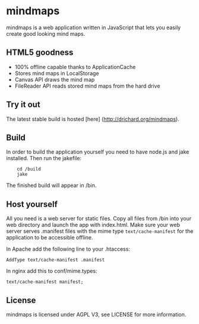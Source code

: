 # mindmaps
mindmaps is a web application written in JavaScript that lets you easily create good looking mind maps.

## HTML5 goodness
- 100% offline capable thanks to ApplicationCache
- Stores mind maps in LocalStorage
- Canvas API draws the mind map
- FileReader API reads stored mind maps from the hard drive


## Try it out
The latest stable build is hosted [here] (http://drichard.org/mindmaps).


## Build
In order to build the application yourself you need to have node.js and jake installed.
Then run the jakefile:

```
	cd /build
	jake
```

The finished build will appear in /bin.


## Host yourself
All you need is a web server for static files. Copy all files from /bin into your web directory and 
launch the app with index.html.
Make sure your web server serves .manifest files with the mime type `text/cache-manifest` for the application to
be accessible offline.

In Apache add the following line to your .htaccess:

```
AddType text/cache-manifest .manifest
```

In nginx add this to conf/mime.types:

```
text/cache-manifest manifest; 
```

## License
mindmaps is licensed under AGPL V3, see LICENSE for more information.
